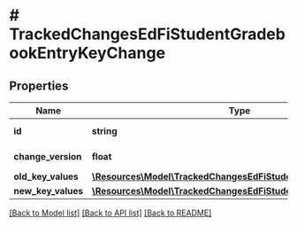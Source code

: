 # # TrackedChangesEdFiStudentGradebookEntryKeyChange

## Properties

Name | Type | Description | Notes
------------ | ------------- | ------------- | -------------
**id** | **string** | Resource identifier | [optional]
**change_version** | **float** | Change version | [optional]
**old_key_values** | [**\Resources\Model\TrackedChangesEdFiStudentGradebookEntryKey**](TrackedChangesEdFiStudentGradebookEntryKey.md) |  | [optional]
**new_key_values** | [**\Resources\Model\TrackedChangesEdFiStudentGradebookEntryKey**](TrackedChangesEdFiStudentGradebookEntryKey.md) |  | [optional]

[[Back to Model list]](../../README.md#models) [[Back to API list]](../../README.md#endpoints) [[Back to README]](../../README.md)
